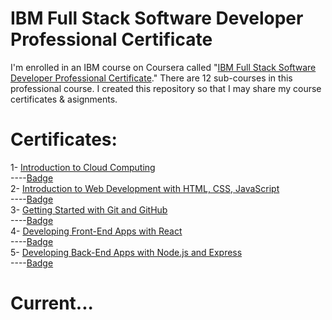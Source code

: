 # IBM Full Stack Software Developer Professional Certificate
I'm enrolled in an IBM course on Coursera called "[IBM Full Stack Software Developer Professional Certificate](https://www.coursera.org/professional-certificates/ibm-full-stack-cloud-developer)." There are 12 sub-courses in this professional course. I created this repository so that I may share my course certificates & asignments.

# Certificates:

1- [Introduction to Cloud Computing](https://www.coursera.org/account/accomplishments/certificate/ZJHX5L6Z59PD)\
----[Badge](https://www.credly.com/earner/earned/badge/dae0467d-a0d0-4fe1-918e-8bd3720823e5)\
2- [Introduction to Web Development with HTML, CSS, JavaScript](https://www.coursera.org/account/accomplishments/certificate/9E6HKXK9F5FR)\
----[Badge](https://www.credly.com/earner/earned/badge/5663a14d-b736-4054-97e1-0940d2114f89)\
3- [Getting Started with Git and GitHub](https://www.coursera.org/account/accomplishments/certificate/VJF3FP8T8LJ4)\
----[Badge](https://www.credly.com/earner/earned/badge/dbe34d19-b591-4643-b08a-27faacdebe0d)\
4- [Developing Front-End Apps with React](https://www.coursera.org/account/accomplishments/certificate/3FM97SHRAY49)\
----[Badge](https://www.credly.com/badges/d551e190-c2fe-4e87-ba41-de30d67406aa)\
5- [Developing Back-End Apps with Node.js and Express](https://coursera.org/share/8dfbca39a99970e988fb0eb2914f9cb4)\
----[Badge](https://www.credly.com/badges/25f34d7a-e9fa-45af-8fb4-942c9c926690/public_url)

# Current...
